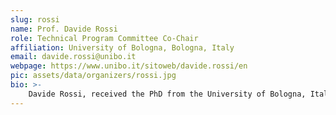 ```yaml
---
slug: rossi
name: Prof. Davide Rossi
role: Technical Program Committee Co-Chair
affiliation: University of Bologna, Bologna, Italy
email: davide.rossi@unibo.it
webpage: https://www.unibo.it/sitoweb/davide.rossi/en
pic: assets/data/organizers/rossi.jpg
bio: >-
    Davide Rossi, received the PhD from the University of Bologna, Italy, in 2012 where he currently holds an Associate Professor position. His research interests focus on energy efficient digital architectures in the domain of heterogeneous and reconfigurable multi and many-core systems on a chip. This includes architectures, design implementation strategies, and runtime support to address performance, energy efficiency, and reliability issues of both high end embedded platforms and ultra-low-power computing platforms targeting the IoT domain. In these fields he has published more than 100 papers in international peer-reviewed conferences and journals. He is recipient of Donald O. Pederson Best Paper Award 2018, - 2020 IEEE Transactions on Circuits and Systems Darlington Best Paper Award, 2020 IEEE Transactions on Very Large Scale Integration Systems Prize Paper Award.
---
```

